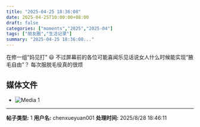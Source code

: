 ```yaml
---
title: "2025-04-25 18:36:08"
date: 2025-04-25T10:00:00+08:00
draft: false
categories: ["moments","2025","2025-04"]
tags: ["朋友圈","生活记录"]
summary: "2025-04-25 18:36:08..."
---
```


在修一组“妈见打” 😃
​不过屏幕前的各位可能喜闻乐见
​话说女人什么时候能实现“腋毛自由”？
​每次服脱毛役真的很烦

## 媒体文件

- ![Media 1](/Moments/photos/2025-04-25/202504251836080.jpg)

---

**帖子类型:** 1
**用户名:** chenxueyuan001
**处理时间:** 2025/8/28 18:46:11